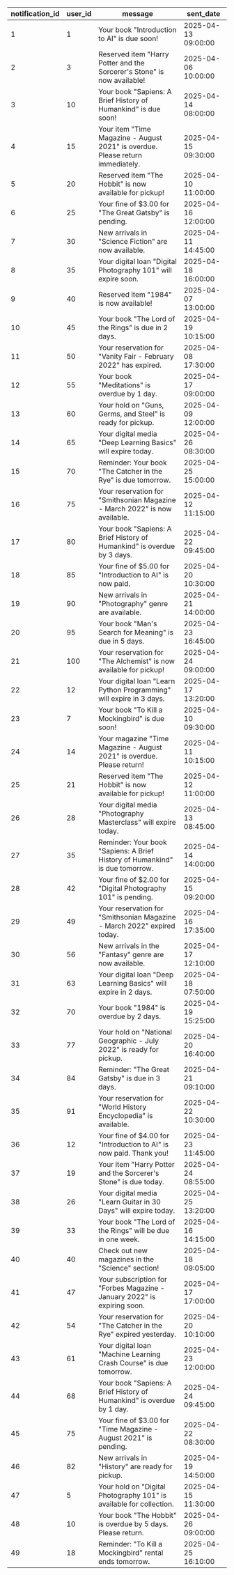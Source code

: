 | notification_id | user_id | message                                                                        | sent_date           |
| --------------- | ------- | ------------------------------------------------------------------------------ | ------------------- |
| 1               | 1       | Your book "Introduction to AI" is due soon!                                    | 2025-04-13 09:00:00 |
| 2               | 3       | Reserved item "Harry Potter and the Sorcerer's Stone" is now available!        | 2025-04-06 10:00:00 |
| 3               | 10      | Your book "Sapiens: A Brief History of Humankind" is due soon!                 | 2025-04-14 08:00:00 |
| 4               | 15      | Your item "Time Magazine - August 2021" is overdue. Please return immediately. | 2025-04-15 09:30:00 |
| 5               | 20      | Reserved item "The Hobbit" is now available for pickup!                        | 2025-04-10 11:00:00 |
| 6               | 25      | Your fine of $3.00 for "The Great Gatsby" is pending.                          | 2025-04-16 12:00:00 |
| 7               | 30      | New arrivals in "Science Fiction" are now available.                           | 2025-04-11 14:45:00 |
| 8               | 35      | Your digital loan "Digital Photography 101" will expire soon.                  | 2025-04-18 16:00:00 |
| 9               | 40      | Reserved item "1984" is now available!                                         | 2025-04-07 13:00:00 |
| 10              | 45      | Your book "The Lord of the Rings" is due in 2 days.                            | 2025-04-19 10:15:00 |
| 11              | 50      | Your reservation for "Vanity Fair - February 2022" has expired.                | 2025-04-08 17:30:00 |
| 12              | 55      | Your book "Meditations" is overdue by 1 day.                                   | 2025-04-17 09:00:00 |
| 13              | 60      | Your hold on "Guns, Germs, and Steel" is ready for pickup.                     | 2025-04-09 12:00:00 |
| 14              | 65      | Your digital media "Deep Learning Basics" will expire today.                   | 2025-04-26 08:30:00 |
| 15              | 70      | Reminder: Your book "The Catcher in the Rye" is due tomorrow.                  | 2025-04-25 15:00:00 |
| 16              | 75      | Your reservation for "Smithsonian Magazine - March 2022" is now available.     | 2025-04-12 11:15:00 |
| 17              | 80      | Your book "Sapiens: A Brief History of Humankind" is overdue by 3 days.        | 2025-04-22 09:45:00 |
| 18              | 85      | Your fine of $5.00 for "Introduction to AI" is now paid.                       | 2025-04-20 10:30:00 |
| 19              | 90      | New arrivals in "Photography" genre are available.                             | 2025-04-21 14:00:00 |
| 20              | 95      | Your book "Man's Search for Meaning" is due in 5 days.                         | 2025-04-23 16:45:00 |
| 21              | 100     | Your reservation for "The Alchemist" is now available for pickup!              | 2025-04-24 09:00:00 |
| 22              | 12      | Your digital loan "Learn Python Programming" will expire in 3 days.            | 2025-04-17 13:20:00 |
| 23              | 7       | Your book "To Kill a Mockingbird" is due soon!                                 | 2025-04-10 09:30:00 |
| 24              | 14      | Your magazine "Time Magazine - August 2021" is overdue. Please return!         | 2025-04-11 10:15:00 |
| 25              | 21      | Reserved item "The Hobbit" is now available for pickup!                        | 2025-04-12 11:00:00 |
| 26              | 28      | Your digital media "Photography Masterclass" will expire today.                | 2025-04-13 08:45:00 |
| 27              | 35      | Reminder: Your book "Sapiens: A Brief History of Humankind" is due tomorrow.   | 2025-04-14 14:00:00 |
| 28              | 42      | Your fine of $2.00 for "Digital Photography 101" is pending.                   | 2025-04-15 09:20:00 |
| 29              | 49      | Your reservation for "Smithsonian Magazine - March 2022" expired today.        | 2025-04-16 17:35:00 |
| 30              | 56      | New arrivals in the "Fantasy" genre are now available.                         | 2025-04-17 12:10:00 |
| 31              | 63      | Your digital loan "Deep Learning Basics" will expire in 2 days.                | 2025-04-18 07:50:00 |
| 32              | 70      | Your book "1984" is overdue by 2 days.                                         | 2025-04-19 15:25:00 |
| 33              | 77      | Your hold on "National Geographic - July 2022" is ready for pickup.            | 2025-04-20 16:40:00 |
| 34              | 84      | Reminder: "The Great Gatsby" is due in 3 days.                                 | 2025-04-21 09:10:00 |
| 35              | 91      | Your reservation for "World History Encyclopedia" is available.                | 2025-04-22 10:30:00 |
| 36              | 12      | Your fine of $4.00 for "Introduction to AI" is now paid. Thank you!            | 2025-04-23 11:45:00 |
| 37              | 19      | Your item "Harry Potter and the Sorcerer's Stone" is due today.                | 2025-04-24 08:55:00 |
| 38              | 26      | Your digital media "Learn Guitar in 30 Days" will expire today.                | 2025-04-25 13:20:00 |
| 39              | 33      | Your book "The Lord of the Rings" will be due in one week.                     | 2025-04-16 14:15:00 |
| 40              | 40      | Check out new magazines in the "Science" section!                              | 2025-04-18 09:05:00 |
| 41              | 47      | Your subscription for "Forbes Magazine - January 2022" is expiring soon.       | 2025-04-17 17:00:00 |
| 42              | 54      | Your reservation for "The Catcher in the Rye" expired yesterday.               | 2025-04-20 10:10:00 |
| 43              | 61      | Your digital loan "Machine Learning Crash Course" is due tomorrow.             | 2025-04-23 12:00:00 |
| 44              | 68      | Your book "Sapiens: A Brief History of Humankind" is overdue by 1 day.         | 2025-04-24 09:45:00 |
| 45              | 75      | Your fine of $3.00 for "Time Magazine - August 2021" is pending.               | 2025-04-22 08:30:00 |
| 46              | 82      | New arrivals in "History" are ready for pickup.                                | 2025-04-19 14:50:00 |
| 47              | 5       | Your hold on "Digital Photography 101" is available for collection.            | 2025-04-15 11:30:00 |
| 48              | 10      | Your book "The Hobbit" is overdue by 5 days. Please return.                    | 2025-04-26 09:00:00 |
| 49              | 18      | Reminder: "To Kill a Mockingbird" rental ends tomorrow.                        | 2025-04-25 16:10:00 |